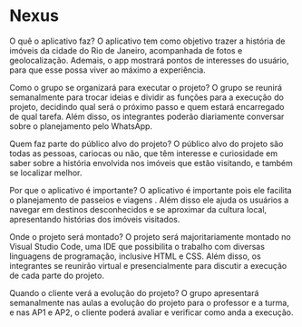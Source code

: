 # Nexus

O quê o aplicativo faz?
O aplicativo tem como objetivo trazer a história de imóveis da cidade do Rio de Janeiro, acompanhada de fotos e geolocalização. Ademais, o app mostrará pontos de interesses do usuário, para que esse possa viver ao máximo a experiência.

Como o grupo se organizará para executar o projeto?
O grupo se reunirá semanalmente para trocar ideias e dividir as funções para a execução do projeto, decidindo qual será o próximo passo e quem estará encarregado de qual tarefa. Além disso, os integrantes poderão diariamente conversar sobre o planejamento pelo WhatsApp.

Quem faz parte do público alvo do projeto?
O público alvo do projeto são todas as pessoas, cariocas ou não, que têm interesse e curiosidade em saber sobre a história envolvida nos imóveis que estão visitando, e também se localizar melhor.

Por que o aplicativo é importante?
O aplicativo é importante pois ele facilita o planejamento de passeios e viagens . Além disso ele ajuda os usuários a navegar em destinos desconhecidos e se aproximar da cultura local, apresentando histórias dos imóveis visitados.

Onde o projeto será montado?
O projeto será majoritariamente montado no Visual Studio Code, uma IDE que possibilita o trabalho com diversas linguagens de programação, inclusive HTML e CSS. Além disso, os integrantes se reunirão virtual e presencialmente para discutir a execução de cada parte do projeto.

Quando o cliente verá a evolução do projeto? 
O grupo apresentará semanalmente nas aulas a evolução do projeto para o professor e a turma, e nas AP1 e AP2, o cliente poderá avaliar e verificar como anda a execução.
